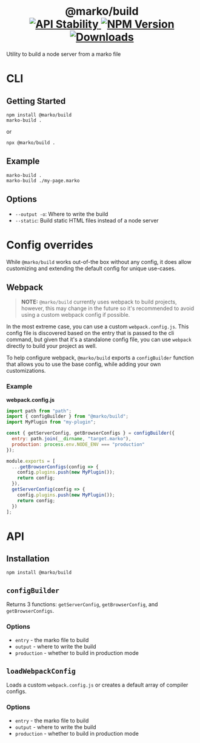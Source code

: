 <h1 align="center">
  <!-- Logo -->
  <br/>
  @marko/build
	<br/>

  <!-- Stability -->
  <a href="https://nodejs.org/api/documentation.html#documentation_stability_index">
    <img src="https://img.shields.io/badge/stability-stable-green.svg" alt="API Stability"/>
  </a>
  <!-- NPM Version -->
  <a href="https://npmjs.org/package/@marko/build">
    <img src="https://img.shields.io/npm/v/@marko/build.svg" alt="NPM Version"/>
  </a>
  <!-- Downloads -->
  <a href="https://npmjs.org/package/@marko/build">
    <img src="https://img.shields.io/npm/dm/@marko/build.svg" alt="Downloads"/>
  </a>
</h1>

Utility to build a node server from a marko file

# CLI

## Getting Started

```terminal
npm install @marko/build
marko-build .
```

or

```terminal
npx @marko/build .
```

## Example

```terminal
marko-build .
marko-build ./my-page.marko
```

## Options

- `--output -o`: Where to write the build
- `--static`: Build static HTML files instead of a node server

# Config overrides

While `@marko/build` works out-of-the box without any config, it does allow customizing and extending the default config for unique use-cases.

## Webpack

> **NOTE:** `@marko/build` currently uses webpack to build projects, however, this may change in the future so it's recommended to avoid using a custom webpack config if possible.

In the most extreme case, you can use a custom `webpack.config.js`. This config file is discovered based on the entry that is passed to the cli command, but given that it's a standalone config file, you can use `webpack` directly to build your project as well.

To help configure webpack, `@marko/build` exports a `configBuilder` function that allows you to use the base config, while adding your own customizations.

### Example

**webpack.config.js**

```js
import path from "path";
import { configBuilder } from "@marko/build";
import MyPlugin from "my-plugin";

const { getServerConfig, getBrowserConfigs } = configBuilder({
  entry: path.join(__dirname, "target.marko"),
  production: process.env.NODE_ENV === "production"
});

module.exports = [
  ...getBrowserConfigs(config => {
    config.plugins.push(new MyPlugin());
    return config;
  }),
  getServerConfig(config => {
    config.plugins.push(new MyPlugin());
    return config;
  })
];
```

# API

## Installation

```terminal
npm install @marko/build
```

## `configBuilder`

Returns 3 functions: `getServerConfig`, `getBrowserConfig`, and `getBrowserConfigs`.

### Options

- `entry` - the marko file to build
- `output` - where to write the build
- `production` - whether to build in production mode

## `loadWebpackConfig`

Loads a custom `webpack.config.js` or creates a default array of compiler configs.

### Options

- `entry` - the marko file to build
- `output` - where to write the build
- `production` - whether to build in production mode
